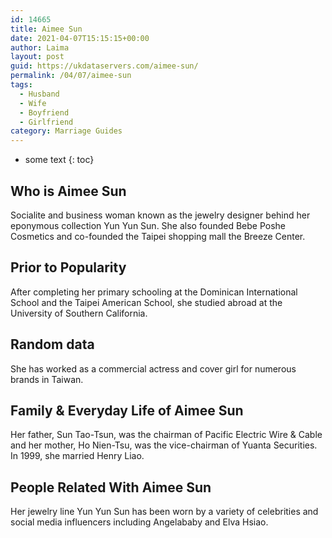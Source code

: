 ```yaml
---
id: 14665
title: Aimee Sun
date: 2021-04-07T15:15:15+00:00
author: Laima
layout: post
guid: https://ukdataservers.com/aimee-sun/
permalink: /04/07/aimee-sun
tags:
  - Husband
  - Wife
  - Boyfriend
  - Girlfriend
category: Marriage Guides
---
```


* some text
{: toc}


## Who is Aimee Sun
                  
                  
                  
Socialite and business woman known as the jewelry designer behind her eponymous collection Yun Yun Sun. She also founded Bebe Poshe Cosmetics and co-founded the Taipei shopping mall the Breeze Center.
                  
              
            
              
            
                
                
                
## Prior to Popularity
                  
                  
                  
After completing her primary schooling at the Dominican International School and the Taipei American School, she studied abroad at the University of Southern California.
                  
              
            
              
            
                
                
                
## Random data
                  
                  
                  
She has worked as a commercial actress and cover girl for numerous brands in Taiwan.
                  
              
            
              
            
                
                
                
## Family & Everyday Life of Aimee Sun
                  
                  
                  
Her father, Sun Tao-Tsun, was the chairman of Pacific Electric Wire & Cable and her mother, Ho Nien-Tsu, was the vice-chairman of Yuanta Securities. In 1999, she married Henry Liao.
                  
              
            
              
            
                
                
                
## People Related With Aimee Sun
                  
                  
                  
Her jewelry line Yun Yun Sun has been worn by a variety of celebrities and social media influencers including Angelababy and Elva Hsiao.
                  
              
            
              
            
                
              
            
              
              
            
            
              
            
          
          
          